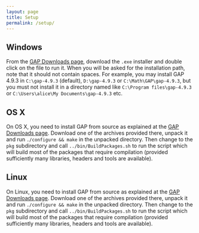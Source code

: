 ```yaml
---
layout: page
title: Setup
permalink: /setup/
---
```


## Windows

From the [GAP Downloads page](http://www.gap-system.org/Releases/),
download the `.exe` installer and double click on the file to run it.
When you will be asked for the installation path, note that it should
not contain spaces. For example, you may install GAP 4.9.3 in `C:\gap-4.9.3`
(default), `D:\gap-4.9.3` or `C:\Math\GAP\gap-4.9.3`, but you must not
install it in a directory named like `C:\Program files\gap-4.9.3` or
`C:\Users\alice\My Documents\gap-4.9.3` etc.

## OS X

On OS X, you need to install GAP from source as explained
at the [GAP Downloads page](http://www.gap-system.org/Releases/).
Download one of the archives provided there, unpack it and run
`./configure && make` in the unpacked directory. Then change to the
`pkg` subdirectory and call `../bin/BuildPackages.sh` to run the
script which will build most of the packages that require compilation
(provided sufficiently many libraries, headers and tools are available).

## Linux

On Linux, you need to install GAP from source as explained at the
[GAP Downloads page](http://www.gap-system.org/Releases/).
Download one of the archives provided there, unpack it and run
`./configure && make` in the unpacked directory. Then change to the
`pkg` subdirectory and call `../bin/BuildPackages.sh` to run the
script which will build most of the packages that require compilation
(provided sufficiently many libraries, headers and tools are available).
